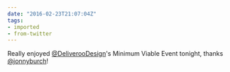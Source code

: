 ```yaml
---
date: "2016-02-23T21:07:04Z"
tags:
- imported
- from-twitter
---
```

Really enjoyed [@DeliverooDesign](/twitter/#/DeliverooDesign)'s Minimum Viable Event tonight, thanks [@jonnyburch](/twitter/#/jonnyburch)\!
